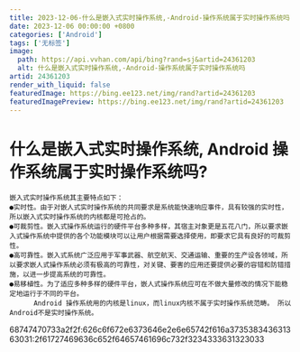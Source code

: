 ```yaml
---
title: 2023-12-06-什么是嵌入式实时操作系统,-Android-操作系统属于实时操作系统吗
date: 2023-12-06 00:00:00 +0800
categories: ['Android']
tags: ['无标签']
image:
  path: https://api.vvhan.com/api/bing?rand=sj&artid=24361203
  alt: 什么是嵌入式实时操作系统,-Android-操作系统属于实时操作系统吗
artid: 24361203
render_with_liquid: false
featuredImage: https://bing.ee123.net/img/rand?artid=24361203
featuredImagePreview: https://bing.ee123.net/img/rand?artid=24361203
---
```


# 什么是嵌入式实时操作系统, Android 操作系统属于实时操作系统吗?

```
嵌入式实时操作系统其主要特点如下：
●实时性。由于对嵌人式实时操作系统的共同要求是系统能快速响应事件，具有较强的实时性，所以嵌入式实时操作系统的内核都是可抢占的。
●可裁剪性。嵌入式操作系统运行的硬件平台多种多样，其宿主对象更是五花八门，所以要求嵌入式操作系统中提供的各个功能模块可以让用户根据需要选择使用，即要求它具有良好的可裁剪性。
●高可靠性。嵌入式系统广泛应用于军事武器、航空航天、交通运输、重要的生产设各领域，所以要求嵌人式操作系统必须有极高的可靠性，对关键、要害的应用还要提供必要的容错和防错措施，以进一步提高系统的可靠性。
●易移植性。为了适应多种多样的硬件平台，嵌人式操作系统应可在不做大量修改的情况下能稳定地运行于不同的平台。
      Android 操作系统用的内核是linux，而linux内核不属于实时操作系统范畴。 所以Android不是实时操作系统。
```

68747470733a2f2f:626c6f672e6373646e2e6e65742f616a373538343631363031:2f61727469636c652f64657461696c732f3234333631323033